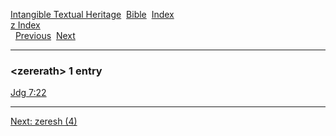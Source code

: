 [Intangible Textual Heritage](../../index)  [Bible](../index) 
[Index](index)   
[z Index](_z_)  
  [Previous](c12782)  [Next](c12784) 

------------------------------------------------------------------------

### &lt;zererath&gt; 1 entry

[Jdg 7:22](../kjv/jdg007.htm#022)  

------------------------------------------------------------------------

[Next: zeresh (4)](c12784)
